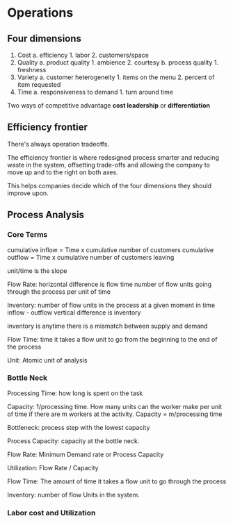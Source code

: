 # Operations

## Four dimensions

1. Cost
    a. efficiency
        1. labor
        2. customers/space
2. Quality
    a. product quality
        1. ambience
        2. courtesy
    b. process quality
        1. freshness
3. Variety
    a. customer heterogeneity
        1. items on the menu
        2. percent of item requested
4. Time
    a. responsiveness to demand
        1. turn around time

Two ways of competitive advantage **cost leadership** or **differentiation**

## Efficiency frontier

There's always operation tradeoffs.

The efficiency frontier is where redesigned process smarter and reducing waste in the system, offsetting trade-offs and allowing the company to move up and to the right on both axes.

This helps companies decide which of the four dimensions they should improve upon.

## Process Analysis

### Core Terms

cumulative inflow = Time x cumulative number of customers
cumulative outflow = Time x cumulative number of customers leaving

unit/time is the slope

Flow Rate:
horizontal difference is flow time
number of flow units going through the process per unit of time

Inventory:
number of flow units in the process at a given moment in time
inflow - outflow
vertical difference is inventory

inventory is anytime there is a mismatch between supply and demand

Flow Time:
time it takes a flow unit to go from the beginning to the end of the process

Unit:
Atomic unit of analysis

### Bottle Neck

Processing Time: how long is spent on the task

Capacity: 1/processing time. How many units can the worker make per unit of time if there are m workers at the activity. Capacity = m/processing time

Bottleneck: process step with the lowest capacity

Process Capacity: capacity at the bottle neck.

Flow Rate: Minimum Demand rate or Process Capacity

Utilization: Flow Rate / Capacity

Flow Time: The amount of time it takes a flow unit to go through the process

Inventory: number of flow Units in the system.

### Labor cost and Utilization


